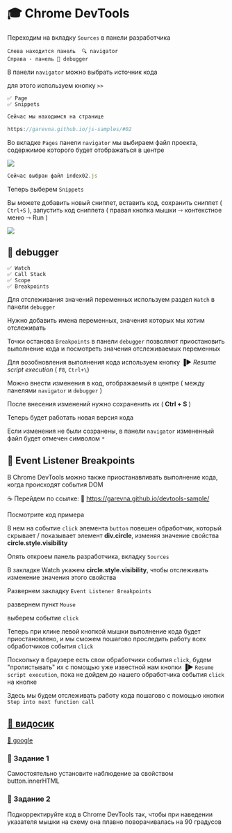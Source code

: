 # 🎓 Chrome DevTools

Переходим на вкладку  `Sources` в панели разработчика

    Слева находится панель  🔍 navigator
    Справа - панель 🔧 debugger

В панели `navigator` можно выбрать источник кода

для этого используем кнопку `>>`

    ✅ Page
    ✅ Snippets

```javascript
Сейчас мы находимся на странице

https://garevna.github.io/js-samples/#02
```
Во вкладке `Pages` панели  `navigator`  мы выбираем файл проекта, содержимое которого будет отображаться в центре

![](https://raw.githubusercontent.com/garevna/js-course/master/images/lessons/01.png)
```javascript
Сейчас выбран файл index02.js
```
Теперь выберем `Snippets`

Вы можете добавить новый сниппет, вставить код, сохранить сниппет ( `Ctrl+S` ), запустить код сниппета ( правая кнопка мышки ⇾ контекстное меню ⇾ Run )

![](https://raw.githubusercontent.com/garevna/js-course/master/images/lessons/02.png)

## 📖 debugger

    ✅ Watch
    ✅ Call Stack
    ✅ Scope
    ✅ Breakpoints

Для отслеживания значений переменных  используем раздел  `Watch`  в панели  `debugger`

Нужно добавить имена переменных, значения которых мы хотим отслеживать

Точки останова   `Breakpoints`    в панели   `debugger`   позволяют приостановить выполнение кода 
и посмотреть значения отслеживаемых переменных

Для возобновления выполнения кода используем кнопку   ▐▶️  *Resume script execution* 
 ( `F8`, `Ctrl+\`)

Можно внести изменения в код, отображаемый в центре ( между панелями `navigator` и `debugger` )

После внесения изменений нужно сохраненить их  ( **Ctrl + S** )

Теперь будет работать новая версия кода

Если изменения не были созранены, в панели  `navigator`  измененный файл будет отмечен символом `*`

## 📖 Event Listener Breakpoints

В  Chrome DevTools  можно также приостанавливать выполнение кода, когда происходят события DOM

☕️ Перейдем по ссылке:  🔗 https://garevna.github.io/devtools-sample/

Посмотрите код примера

В нем на событие  `click`  элемента  `button` повешен обработчик, который скрывает / показывает элемент  **div.circle**, 
изменяя значение свойства  **circle.style.visibility**

Опять откроем панель разработчика, вкладку `Sources`

В закладке  Watch  укажем   **circle.style.visibility**, чтобы отслеживать изменение значения этого свойства

Развернем закладку  `Event Listener Breakpoints`

развернем пункт  `Mouse`

выберем событие  `click`

Теперь при клике левой кнопкой мышки выполнение кода будет приостановлено, и мы сможем пошагово проследить работу всех обработчиков события  `click`

Поскольку в браузере есть свои обработчики события  `click`, будем "пролистывать" их с помощью уже известной нам кнопки ▐▶️  `Resume script execution`, пока не дойдем до нашего обработчика события  `click`  на кнопке

Здесь мы будем отслеживать работу кода пошагово с помощью кнопки  `Step into next function call`

## [🎦 видосик](https://youtu.be/PQYG2aJf6uI)

[🔗 google](https://developers.google.com/web/tools/chrome-devtools/)

### 💼 Задание 1

Самостоятельно установите наблюдение за свойством    button.innerHTML

### 💼 Задание 2

Подкорректируйте код в Chrome DevTools так, чтобы при наведении указателя мышки на схему она плавно поворачивалась на 90 градусов 